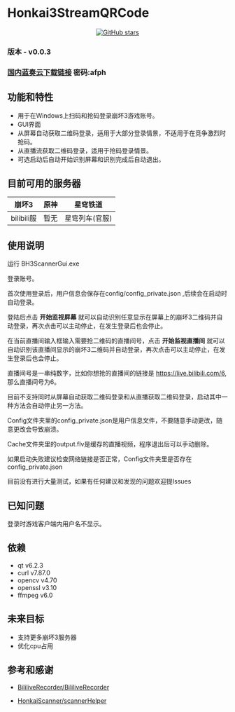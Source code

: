 # Honkai3StreamQRCode

<div align="center">

[![GitHub stars](https://img.shields.io/github/stars/Theresa-0328/Honkai3StreamQRCode?color=blue&style=for-the-badge)](https://github.com/Theresa-0328/Honkai3StreamQRCode/stargazers)
</div>

### **版本 - v0.0.3**

### [国内蓝奏云下载链接](https://wwru.lanzouc.com/b04e121qj) 密码:afph

## 功能和特性
- 用于在Windows上扫码和抢码登录崩坏3游戏账号。
- GUI界面
- 从屏幕自动获取二维码登录，适用于大部分登录情景，不适用于在竞争激烈时抢码。
- 从直播流获取二维码登录，适用于抢码登录情景。
- 可选启动后自动开始识别屏幕和识别完成后自动退出。

## 目前可用的服务器
| 崩坏3 | 原神 | 星穹铁道 |
|:-----:|:-----:|:-----:|
| bilibili服 | 暂无 | 星穹列车(官服) |

## 使用说明
运行 BH3ScannerGui.exe

登录账号。

首次使用登录后，用户信息会保存在config/config_private.json
,后续会在启动时自动登录。

登陆后点击 **开始监视屏幕** 就可以自动识别任意显示在屏幕上的崩坏3二维码并自动登录，再次点击可以主动停止，在发生登录后也会停止。

在当前直播间输入框输入需要抢二维码的直播间号，点击 **开始监视直播间** 就可以自动识别该直播间显示的崩坏3二维码并自动登录，再次点击可以主动停止，在发生登录后也会停止。

直播间号是一串纯数字，比如你想抢的直播间的链接是 https://live.bilibili.com/6, 那么直播间号为6。

目前不支持同时从屏幕自动获取二维码登录和从直播获取二维码登录，启动其中一种方法会自动停止另一方法。

Config文件夹里的config_private.json是用户信息文件，不要随意手动更改，随意更改会导致崩溃。

Cache文件夹里的output.flv是缓存的直播视频，程序退出后可以手动删除。

如果启动失败建议检查网络链接是否正常，Config文件夹里是否存在config_private.json

目前没有进行大量测试，如果有任何建议和发现的问题欢迎提Issues

## 已知问题
登录时游戏客户端内用户名不显示。

## 依赖
- qt v6.2.3
- curl v7.87.0
- opencv v4.70
- openssl v3.10
- ffmpeg v6.0

## 未来目标
- 支持更多崩坏3服务器
- 优化cpu占用

## 参考和感谢
- [BililiveRecorder/BililiveRecorder](https://github.com/BililiveRecorder/BililiveRecorder)

- [HonkaiScanner/scannerHelper](https://github.com/HonkaiScanner/scannerHelper)
